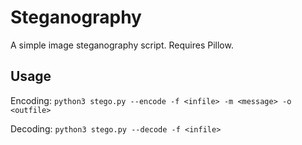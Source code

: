 # Steganography

A simple image steganography script. Requires Pillow.

## Usage

Encoding: ``python3 stego.py --encode -f <infile> -m <message> -o <outfile>``

Decoding: ``python3 stego.py --decode -f <infile>``
